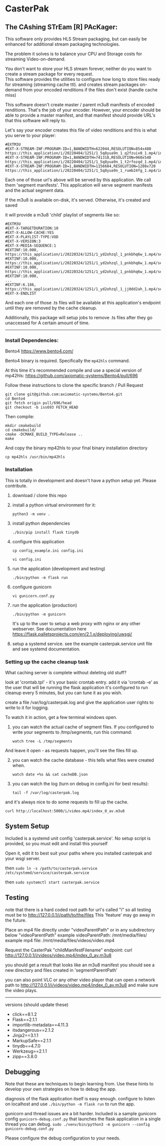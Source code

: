 # CasterPak

## The CAshing STrEam [R] PAcKager:


This software only provides HLS Stream packaging, but can easily be enhanced for additional stream packaging technologies.

The problem it solves is to balance your CPU and Storage costs for streaming Video-on-demand.

You don't want to store your HLS stream forever, neither do you want to create a stream package for every request.  
This software provides the utilities to configure how long to store files ready for streaming (streaming cache ttl).
and creates stream packages on-demand from your encoded renditions if the files don't exist (handle cache miss)

This software doesn't create master / parent m3u8 manifests of encoded renditions.  That's the job of your encoder.
However, your encoder should be able to provide a master manifest, and that manifest should provide URL's that this
software will reply to.

Let's say your encoder creates this file of video renditions and this is what you serve to your player:

    #EXTM3U
    #EXT-X-STREAM-INF:PROGRAM-ID=1,BANDWIDTH=622044,RESOLUTION=854x480
    https://this_application/i/20220404/1251/1_5q8yua9n_1_q2fzuix0_1.mp4/index_0_av.m3u8
    #EXT-X-STREAM-INF:PROGRAM-ID=1,BANDWIDTH=741318,RESOLUTION=960x540
    https://this_application/i/20220404/1251/1_5q8yua9n_1_t2rfozqd_1.mp4/index_0_av.m3u8
    #EXT-X-STREAM-INF:PROGRAM-ID=1,BANDWIDTH=1156684,RESOLUTION=1280x720
    https://this_application/i/20220404/1251/1_5q8yua9n_1_rumb24fg_1.mp4/index_0_av.m3u8

Each one of those url's above will be served by this application.  We call them 'segment manifests'.
This application will serve segment manifests and the actual segment data.

If the m3u8 is available on-disk, it's served.  Otherwise, it's created and saved

it will provide a m3u8 'child' playlist of segments like so:

    #EXTM3U
    #EXT-X-TARGETDURATION:10
    #EXT-X-ALLOW-CACHE:YES
    #EXT-X-PLAYLIST-TYPE:VOD
    #EXT-X-VERSION:3
    #EXT-X-MEDIA-SEQUENCE:1
    #EXTINF:10.000,
    https://this_application/i/20220324/1251/1_yd2ohzql_1_pnkbhq6w_1.mp4/segment1_0_av.ts
    #EXTINF:10.000,
    https://this_application/i/20220324/1251/1_yd2ohzql_1_pnkbhq6w_1.mp4/segment2_0_av.ts
    #EXTINF:10.000,
    https://this_application/i/20220324/1251/1_yd2ohzql_1_pnkbhq6w_1.mp4/segment3_0_av.ts
    #EXTINF:10.000,
    ...
    #EXTINF:6.186,
    https://this_application/i/20220324/1251/1_yd2ohzql_1_jj0dd2ah_1.mp4/segment19_0_av.ts
    #EXT-X-ENDLIST

And each one of those .ts files will be available at this application's endpoint until they are removed by the cache cleanup.

Additionally, this package will setup jobs to remove .ts files after they go unaccessed for
A certain amount of time.

----

### Install Dependencies:

 Bento4 https://www.bento4.com/

 Bento4 binary is required.  Specifically the `mp42hls` command.
 
 At this time it's recommended compile and use a special version of mp42hls: https://github.com/axiomatic-systems/Bento4/pull/696
 
 Follow these instructions to clone the specific branch / Pull Request
   
    git clone git@github.com:axiomatic-systems/Bento4.git
    cd Bento4
    git fetch origin pull/696/head
    git checkout -b iss693 FETCH_HEAD
   
 Then compile:
   
    mkdir cmakebuild
    cd cmakebuild/
    cmake -DCMAKE_BUILD_TYPE=Release ..
    make
   
 And copy the binary mp42hls to your final binary installation directory
 
    cp mp42hls /usr/bin/mp42hls  
    
    
### Installation

This is totally in development and doesn't have a python setup yet.  Please contribute.

1. download / clone this repo

2. install a python virtual environment for it:

   `python3 -m venv .`


3. install python dependencies

   `./bin/pip install flask tinydb`


4. configure this application
   
   `cp config_example.ini config.ini`

   `vi config.ini`
   

5. run the application (development and testing)

   `./bin/python -m flask run`


6. configure gunicorn

   `vi gunicorn.conf.py`


7. run the application (production)

   `./bin/python -m gunicorn `

   It's up to the user to setup a web proxy with nginx or any other webserver.  See documentation here https://flask.palletsprojects.com/en/2.1.x/deploying/uwsgi/



8. setup a systemd service. see the example casterpak.service unit file and see systemd documentation.



### Setting up the cache cleanup task

What caching server is complete without deleting old stuff?

look at 'crontab.tpl' - it's your basic crontab entry.  add it via 'crontab -e' as the user that will be running the flask application
it's configured to run cleanup every 5 minutes, but you can tune it as you wish.

create a file /var/log/casterpak.log and give the application user rights to write to it for logging.

To watch it in action, get a few terminal windows open.

1. you can watch the actual cache of segment files.  If you configured to write your segments to /tmp/segments, run this command:

     `watch tree -L /tmp/segments`

And leave it open - as requests happen, you'll see the files fill up.

2. you can watch the cache database - this tells what files were created when.

    `watch date +%s && cat cacheDB.json`

3. you can watch the log (turn on debug in config.ini for best results):

    `tail -f /var/log/casterpak.log`

and it's always nice to do some requests to fill up the cache.

    curl http://localhost:5000/i/video.mp4/index_0_av.m3u8


## System Setup

Included is a systemd unit config 'casterpak.service'.  No setup script is provided, so you must edit and install this yourself

Open it, edit it to best suit your paths where you installed casterpak and your wsgi server.

then `sudo ln -s /path/to/casterpak.service /etc/systemd/service/casterpak.service`

then `sudo systemctl start casterpak.service`


## Testing

note that there is a hard coded root path for url's called "i" so all testing must be to http://127.0.0.1/i/path/to/the/files
This 'feature' may go away in the future.

Place an mp4 file directly under "videoParentPath" or in any subdirectory below "videoParentPath"
  example videoParentPath: /mnt/media/files/
  example mp4 file: /mnt/media/files/videos/video.mp4

Request the CasterPak "childManifestFilename" endpoint:
  curl http://127.0.0.1/i/videos/video.mp4/index_0_av.m3u8

you should get a result that looks like an m3u8 manifest
you should see a new directory and files created in  'segmentParentPath'

you can also point VLC or any other video player that can open a network path to http://127.0.0.1/i/videos/video.mp4/index_0_av.m3u8 and make sure the video plays.

----
versions (should update these)
- click==8.1.2
- Flask==2.1.1
- importlib-metadata==4.11.3
- itsdangerous==2.1.2
- Jinja2==3.1.1
- MarkupSafe==2.1.1
- tinydb==4.7.0
- Werkzeug==2.1.1
- zipp==3.8.0


## Debugging

Note that these are techniques to begin learning from.  Use these hints to develop your own strategies on how to debug the app.

diagnosis of the flask application itself is easy enough.  configure to listen on localhost and use `./bin/python -m flask run` to run the app.

gunicorn and thread issues are a bit harder.  Included is a sample gunicorn config `gunicorn-debug.conf.py` that launches the flask application in a single thread you can debug.
`sudo ./venv/bin/python3 -m gunicorn --config gunicorn-debug.conf.py`

Please configure the debug configuration to your needs.




